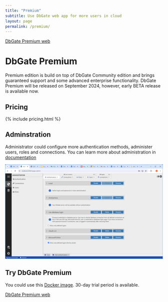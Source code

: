 ```yaml
---
title: "Premium"
subtitle: Use DbGate web app for more users in cloud
layout: page
permalink: /premium/
---
```


<p>
    <a href="https://dbgate.eu" target="_blank" class="button is-info is-medium">DbGate Premium web</a>
</p>

# DbGate Premium
Premium edition is build on top of DbGate Community edition and brings guaranteed support and some advanced enterprise functionality. DbGate Premium will be released on September 2024, however, early BETA release is available now.

## Pricing

{% include pricing.html %}

## Adminstration
Administrator could configure more authentication methods, administer users, roles and connections. You can learn more about administration in [documentation](/docs/admin.html)

<img src='/assets/screenshots/authadmin.png' />

## Try DbGate Premium
You could use this [Docker image](https://hub.docker.com/r/dbgate/dbgate-premium). 30-day trial period is available.


<p>
    <a href="https://dbgate.eu" target="_blank" class="button is-info is-medium">DbGate Premium web</a>
</p>
